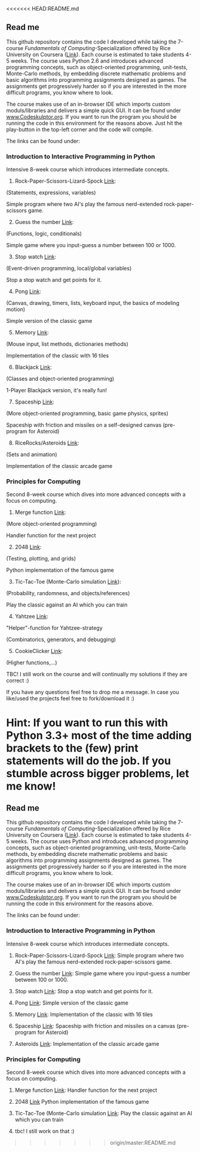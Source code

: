 <<<<<<< HEAD:README.md
## Read me

This github repository contains the code I developed while taking the 7-course *Fundamentals of Computing*-Specialization offered by Rice University on Coursera ([Link](https://www.coursera.org/specializations/computer-fundamentals)). Each course is estimated to take students 4-5 weeks.
The course uses Python 2.6 and introduces advanced programming concepts, such as object-oriented programming, unit-tests, Monte-Carlo methods, 
by embedding discrete mathematic problems and basic algorithms into programming assignments designed as games. The assignments get progressively harder so if you are interested in the more difficult programs, you know where to look.

The course makes use of an in-browser IDE which imports custom moduls/libraries and delivers a simple quick GUI. 
It can be found under www.Codeskulptor.org. If you want to run the program you should be running the code in this environment for the reasons above. Just hit the play-button in the top-left corner and the code will compile.


The links can be found under:

### Introduction to Interactive Programming in Python

Intensive 8-week course which introduces intermediate concepts.

1. Rock-Paper-Scissors-Lizard-Spock [Link](http://www.codeskulptor.org/#user43_Lg0H63R5aO_0.py):

(Statements, expressions, variables)

Simple program where two AI's play the famous nerd-extended rock-paper-scissors game.

2. Guess the number [Link](http://www.codeskulptor.org/#user43_MIiz9FfVK5CHCvh.py):

(Functions, logic, conditionals)

Simple game where you input-guess a number between 100 or 1000.

3. Stop watch [Link](http://www.codeskulptor.org/#user43_C5j3HYI1W3BSiMm.py):

(Event-driven programming, local/global variables)

Stop a stop watch and get points for it.

4. Pong [Link](http://www.codeskulptor.org/#user43_YzF5OpfR80Vai0Z.py):

(Canvas, drawing, timers, lists, keyboard input, the basics of modeling motion)

Simple version of the classic game

5. Memory [Link](http://www.codeskulptor.org/#user43_0C5jQRoIYBa9lKt.py):

(Mouse input, list methods, dictionaries methods)

Implementation of the classic with 16 tiles

6. Blackjack [Link](http://www.codeskulptor.org/#user43_NZUdlGFamJIEMj3.py):

(Classes and object-oriented programming)

1-Player Blackjack version, it's really fun!

7. Spaceship [Link](http://www.codeskulptor.org/#user43_5xGTnFEg0a0eCGO.py):

(More object-oriented programming, basic game physics, sprites)

Spaceship with friction and missiles on a self-designed canvas (pre-program for Asteroid)

8. RiceRocks/Asteroids [Link](http://www.codeskulptor.org/#user43_EyM1czNWEvpeGYM.py):

(Sets and animation)

Implementation of the classic arcade game

### Principles for Computing

Second 8-week course which dives into more advanced concepts with a focus on computing.

1. Merge function [Link](http://www.codeskulptor.org/#user43_qIHvvT0xnlzp8Cu.py):

(More object-oriented programming)

Handler function for the next project

2. 2048 [Link](http://www.codeskulptor.org/#user43_dxHyVMHDzWMYYz3.py):

(Testing, plotting, and grids)

Python implementation of the famous game

3. Tic-Tac-Toe (Monte-Carlo simulation [Link](http://www.codeskulptor.org/#user43_7d1AFu3e4tlBHHg.py)):

(Probability, randomness, and objects/references)

Play the classic against an AI which you can train 

4. Yahtzee [Link]():

"Helper"-function for Yahtzee-strategy

(Combinatorics, generators, and debugging)

5. CookieClicker [Link]():

(Higher functions,...)

TBC! I still work on the course and will continually my solutions if they are correct :)

If you have any questions feel free to drop me a message. In case you like/used the projects feel free to fork/download it :)

Hint: If you want to run this with Python 3.3+ most of the time adding brackets to the (few) print statements will do the job. If you stumble across bigger problems, let me know!
=======
## Read me

This github repository contains the code I developed while taking the 7-course *Fundamentals of Computing*-Specialization offered by Rice University on Coursera ([Link](https://www.coursera.org/specializations/computer-fundamentals)). Each course is estimated to take students 4-5 weeks.
The course uses Python and introduces advanced programming concepts, such as object-oriented programming, unit-tests, Monte-Carlo methods, 
by embedding discrete mathematic problems and basic algorithms into programming assignments designed as games. The assignments get progressively harder so if you are interested in the more difficult programs, you know where to look.

The course makes use of an in-browser IDE which imports custom moduls/libraries and delivers a simple quick GUI. 
It can be found under www.Codeskulptor.org. If you want to run the program you should be running the code in this environment for the reasons above.

The links can be found under:

### Introduction to Interactive Programming in Python

Intensive 8-week course which introduces intermediate concepts.

1. Rock-Paper-Scissors-Lizard-Spock [Link](http://www.codeskulptor.org/#user43_Lg0H63R5aO_0.py):
Simple program where two AI's play the famous nerd-extended rock-paper-scissors game.

2. Guess the number [Link](http://www.codeskulptor.org/#user43_MIiz9FfVK5CHCvh.py):
Simple game where you input-guess a number between 100 or 1000.

3. Stop watch [Link](http://www.codeskulptor.org/#user43_C5j3HYI1W3BSiMm.py):
Stop a stop watch and get points for it.

4. Pong [Link](http://www.codeskulptor.org/#user43_YzF5OpfR80Vai0Z.py):
Simple version of the classic game

5. Memory [Link](http://www.codeskulptor.org/#user43_0C5jQRoIYBa9lKt.py):
Implementation of the classic with 16 tiles

6. Spaceship [Link](http://www.codeskulptor.org/#user43_5xGTnFEg0a0eCGO.py):
Spaceship with friction and missiles on a canvas (pre-program for Asteroid)

7. Asteroids [Link](http://www.codeskulptor.org/#user43_VVCGFhwWKKi8q6W.py):
Implementation of the classic arcade game

### Principles for Computing

Second 8-week course which dives into more advanced concepts with a focus on computing.

1. Merge function [Link](http://www.codeskulptor.org/#user43_qIHvvT0xnlzp8Cu.py):
Handler function for the next project

2. 2048 [Link](http://www.codeskulptor.org/#user43_dxHyVMHDzWMYYz3.py)
Python implementation of the famous game

3. Tic-Tac-Toe (Monte-Carlo simulation [Link](http://www.codeskulptor.org/#user43_7d1AFu3e4tlBHHg.py):
Play the classic against an AI which you can train 

4. tbc! I still work on that :)
>>>>>>> origin/master:README.md
